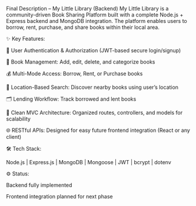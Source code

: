 Final Description – My Little Library (Backend)
My Little Library is a community-driven Book Sharing Platform built with a complete Node.js + Express backend and MongoDB integration.
The platform enables users to borrow, rent, purchase, and share books within their local area.

✨ Key Features:

🔐 User Authentication & Authorization (JWT-based secure login/signup)

📖 Book Management: Add, edit, delete, and categorize books

💰 Multi-Mode Access: Borrow, Rent, or Purchase books

📍 Location-Based Search: Discover nearby books using user’s location

🗂️ Lending Workflow: Track borrowed and lent books

🧱 Clean MVC Architecture: Organized routes, controllers, and models for scalability

🌐 RESTful APIs: Designed for easy future frontend integration (React or any client)

🛠️ Tech Stack:

Node.js | Express.js | MongoDB | Mongoose | JWT | bcrypt | dotenv

⚙️ Status:

Backend fully implemented

Frontend integration planned for next phase
